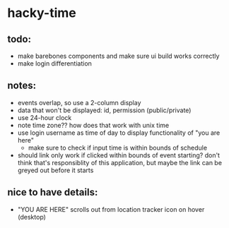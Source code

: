 # hacky-time

## todo:
- make barebones components and make sure ui build works correctly
- make login differentiation


## notes:
- events overlap, so use a 2-column display
- data that won't be displayed: id, permission (public/private)
- use 24-hour clock
- note time zone?? how does that work with unix time
- use login username as time of day to display functionality of "you are here"
  - make sure to check if input time is within bounds of schedule
- should link only work if clicked within bounds of event starting? don't think that's responsiblity of this application, but maybe the link can be greyed out before it starts

## nice to have details:
- "YOU ARE HERE" scrolls out from location tracker icon on hover (desktop)
